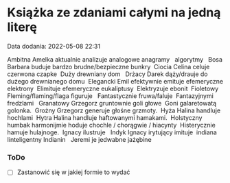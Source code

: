 # Książka ze zdaniami całymi na jedną literę
Data dodania: 2022-05-08 22:31

Ambitna Amelka aktualnie analizuje analogowe anagramy  
algorytmy  
Bosa Barbara buduje bardzo brudne/bezpieczne bunkry 
Ciocia Celina celuje czerwona czapke 
Duży drewniany dom  
Drżacy Darek dąży/drauje do dużego drewnianego domu 
Elegancki Emil efektywnie emituje efemeryczne elektrony 
Elimituje efemeryczne eukaliptusy 
Elektryzuje ebonit 
Fioletowy Fleming/flaming/flaga figuruje  
Fantastycznie fruwa/faluje 
Fantazyjnymi fredzlami  
Granatowy Grzegorz gruntownie goli głowe 
Goni galaretowatą golonka. 
Grożny Grzegorz generuje głośne grzmoty. 
Hyża Halina handluje hochlami 
Hytra Halina handluje haftowanymi hamakami. 
Holstyczny humbak harmonijmie hoduje chochle / chorągwie / hiacynty 
Histerycznie hamuje hulajnoge. 
Ignacy ilustruje  
Indyk Ignacy irytujący imituje  indiana 
Iinteligentny Indianin  
Jeremi je jedwabne jażębine

### ToDo
- [ ] Zastanowić się w jakiej formie to wydać

